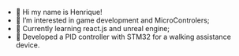 - 👋 Hi my name is Henrique!
- 👀 I’m interested in game development and MicroControlers;
- 🌱 Currently learning react.js and unreal engine;
- 💞️ Developed a PID controller with STM32 for a walking assistance device.

<!---
HenriqCaetano/HenriqCaetano is a ✨ special ✨ repository because its `README.md` (this file) appears on your GitHub profile.
You can click the Preview link to take a look at your changes.
--->

